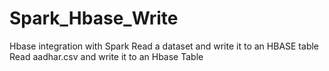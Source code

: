 # Spark_Hbase_Write
Hbase integration with Spark
Read a dataset and write it to an HBASE table
Read aadhar.csv and write it to an Hbase Table
